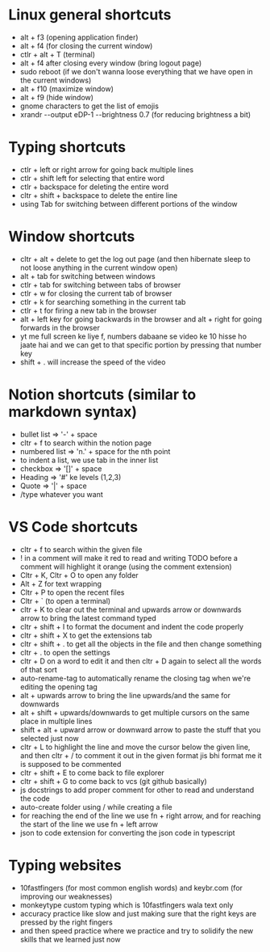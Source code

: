 # Linux general shortcuts

- alt + f3 (opening application finder)
- alt + f4 (for closing the current window)
- ctlr + alt + T (terminal)
- alt + f4 after closing every window (bring logout page)
- sudo reboot (if we don't wanna loose everything that we have open in the current windows)
- alt + f10 (maximize window)
- alt + f9 (hide window)
- gnome characters to get the list of emojis
- xrandr --output eDP-1 --brightness 0.7 (for reducing brightness a bit)


# Typing shortcuts

- ctlr + left or right arrow for going back multiple lines
- ctlr + shift left for selecting that entire word
- ctlr + backspace for deleting the entire word
- cltr + shift + backspace to delete the entire line
- using Tab for switching between different portions of the window

# Window shortcuts

- cltr + alt + delete to get the log out page (and then hibernate sleep to not loose anything in the current window open)
- alt + tab for switching between windows
- ctlr + tab for switching between tabs of browser
- ctlr + w for closing the current tab of browser
- ctlr + k for searching something in the current tab
- ctlr + t for firing a new tab in the browser
- alt + left key for going backwards in the browser and alt + right for going forwards in the browser
- yt me full screen ke liye f, numbers dabaane se video ke 10 hisse ho jaate hai and we can get to that specific portion by pressing that number key
- shift + . will increase the speed of the video

# Notion shortcuts (similar to markdown syntax)

- bullet list => '-' + space
- cltr + f to search within the notion page
- numbered list => 'n.' + space for the nth point
- to indent a list, we use tab in the inner list
- checkbox => '[]' + space
- Heading => '#' ke levels (1,2,3)
- Quote => '|' + space
- /type whatever you want


# VS Code shortcuts
- cltr + f to search within the given file
- ! in a comment will make it red to read and writing TODO before a comment will highlight it orange (using the comment extension)
- Cltr + K, Cltr + O to open any folder
- Alt + Z for text wrapping
- Cltr + P to open the recent files 
- Cltr + ` (to open a terminal)
- cltr + K to clear out the terminal and upwards arrow or downwards arrow to bring the latest command typed
- cltr + shift + I to format the document and indent the code properly
- cltr + shift + X to get the extensions tab
- cltr + shift + . to get all the objects in the file and then change something
- cltr + . to open the settings
- cltr + D on a word to edit it and then cltr + D again to select all the words of that sort
- auto-rename-tag to automatically rename the closing tag when we're editing the opening tag
- alt + upwards arrow to bring the line upwards/and the same for downwards
- alt + shift + upwards/downwards to get multiple cursors on the same place in multiple lines 
- shift + alt + upward arrow or downward arrow to paste the stuff that you selected just now
- cltr + L to highlight the line and move the cursor below the given line, and then cltr + / to comment it out in the given format jis bhi format me it is supposed to be commented 
- cltr + shift + E to come back to file explorer
- cltr + shift + G to come back to vcs (git github basically)
- js docstrings to add proper comment for other to read and understand the code
- auto-create folder using / while creating a file
- for reaching the end of the line we use fn + right arrow, and for reaching the start of the line we use fn + left arrow 
- json to code extension for converting the json code in typescript

# Typing websites
- 10fastfingers (for most common english words) and keybr.com (for improving our weaknesses)  
- monkeytype custom typing which is 10fastfingers wala text only
- accuracy practice like slow and just making sure that the right keys are pressed by the right fingers
- and then speed practice where we practice and try to solidify the new skills that we learned just now